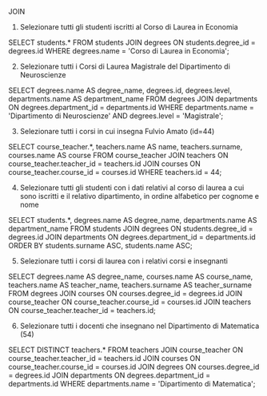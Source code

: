 JOIN

1. Selezionare tutti gli studenti iscritti al Corso di Laurea in Economia

SELECT  students.*
FROM students 
JOIN degrees ON students.degree_id = degrees.id
WHERE degrees.name = 'Corso di Laurea in Economia';

2. Selezionare tutti i Corsi di Laurea Magistrale del Dipartimento di Neuroscienze

SELECT degrees.name AS degree_name, degrees.id, degrees.level, departments.name AS department_name
FROM degrees
JOIN departments ON degrees.department_id = departments.id
WHERE departments.name = 'Dipartimento di Neuroscienze' 
AND degrees.level = 'Magistrale';

3. Selezionare tutti i corsi in cui insegna Fulvio Amato (id=44)

SELECT course_teacher.*, teachers.name AS name, teachers.surname, courses.name AS course
FROM course_teacher
JOIN teachers ON course_teacher.teacher_id = teachers.id
JOIN courses ON course_teacher.course_id = courses.id
WHERE teachers.id = 44;


4. Selezionare tutti gli studenti con i dati relativi al corso di laurea a cui sono iscritti e il relativo dipartimento, in ordine alfabetico per cognome e nome

SELECT students.*, degrees.name AS degree_name, departments.name AS department_name
FROM students
JOIN degrees ON students.degree_id = degrees.id
JOIN departments ON degrees.department_id = departments.id
ORDER BY students.surname ASC, students.name ASC;

5. Selezionare tutti i corsi di laurea con i relativi corsi e insegnanti

SELECT degrees.name AS degree_name, courses.name AS course_name, teachers.name AS teacher_name, teachers.surname AS teacher_surname
FROM degrees
JOIN courses ON courses.degree_id = degrees.id
JOIN course_teacher ON course_teacher.course_id = courses.id
JOIN teachers ON course_teacher.teacher_id = teachers.id;

6. Selezionare tutti i docenti che insegnano nel Dipartimento di Matematica (54)

SELECT DISTINCT teachers.*
FROM teachers
JOIN course_teacher ON course_teacher.teacher_id = teachers.id
JOIN courses ON course_teacher.course_id = courses.id
JOIN degrees ON courses.degree_id = degrees.id
JOIN departments ON degrees.department_id = departments.id
WHERE departments.name = 'Dipartimento di Matematica';
